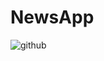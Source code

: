 # NewsApp

![github](https://user-images.githubusercontent.com/73955284/139510587-95689d2a-9f25-4a86-a257-04f9cbed0269.gif)
